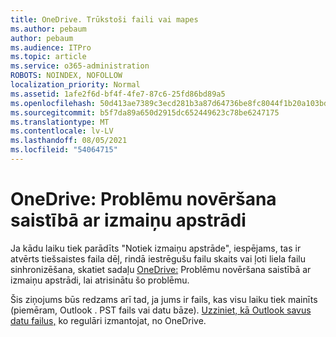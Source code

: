 ```yaml
---
title: OneDrive. Trūkstoši faili vai mapes
ms.author: pebaum
author: pebaum
ms.audience: ITPro
ms.topic: article
ms.service: o365-administration
ROBOTS: NOINDEX, NOFOLLOW
localization_priority: Normal
ms.assetid: 1afe2f6d-bf4f-4fe7-87c6-25fd86bd89a5
ms.openlocfilehash: 50d413ae7389c3ecd281b3a87d64736be8fc8044f1b20a103bd3f45c97473502
ms.sourcegitcommit: b5f7da89a650d2915dc652449623c78be6247175
ms.translationtype: MT
ms.contentlocale: lv-LV
ms.lasthandoff: 08/05/2021
ms.locfileid: "54064715"
---
```

# <a name="onedrive-troubleshoot-processing-changes"></a>OneDrive: Problēmu novēršana saistībā ar izmaiņu apstrādi

Ja kādu laiku tiek parādīts "Notiek izmaiņu apstrāde", iespējams, tas ir atvērts tiešsaistes faila dēļ, rindā iestrēgušu failu skaits vai ļoti liela failu sinhronizēšana, skatiet sadaļu [OneDrive:](https://support.office.com/article/onedrive-is-stuck-on-processing-changes-b386b813-9b66-4e47-8c4c-2b45533edccd) Problēmu novēršana saistībā ar izmaiņu apstrādi, lai atrisinātu šo problēmu.

Šis ziņojums būs redzams arī tad, ja jums ir fails, kas visu laiku tiek mainīts (piemēram, Outlook . PST fails vai datu bāze). [Uzziniet, kā Outlook savus datu failus,](https://support.office.com/article/how-to-remove-an-outlook-pst-data-file-from-onedrive-b6b9e522-59bd-40f7-949f-168d0aa9b38e) ko regulāri izmantojat, no OneDrive.
